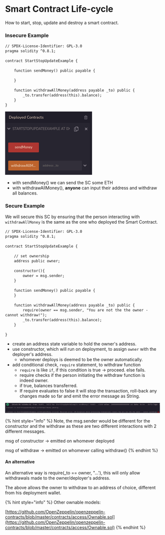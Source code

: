 # Smart Contract Life-cycle

How to start, stop, update and destroy a smart contract.

### Insecure Example

```solidity
// SPDX-License-Identifier: GPL-3.0
pragma solidity ^0.8.1;

contract StartStopUpdateExample {

    function sendMoney() public payable {

    }

    function withdrawAllMoney(address payable _to) public {
        _to.transfer(address(this).balance);
    }
}
```

![](<../../.gitbook/assets/image (67).png>)

* with sendMoney() we can send the SC some ETH
* with withdrawAllMoney(), **anyone** can input their address and withdraw all balances.

### Secure Example

We will secure this SC by ensuring that the person interacting with `withdrawAllMoney` is the same as the one who deployed the Smart Contract.

```solidity
// SPDX-License-Identifier: GPL-3.0
pragma solidity ^0.8.1;

contract StartStopUpdateExample {
    
    // set ownership
    address public owner;
    
    constructor(){
        owner = msg.sender;
    }

    function sendMoney() public payable {
    }

    function withdrawAllMoney(address payable _to) public {
        require(owner == msg.sender, "You are not the the owner - cannot withdraw!");
        _to.transfer(address(this).balance);
    }

}
```

* create an address state variable to hold the owner's address.
* use constructor, which will run on deployment, to assign `owner` with the deployer's address.
  * whomever deploys is deemed to be the owner automatically.
* add conditional check, `require` statement, to withdraw function
  * `require` is like `if`, if this condition is true -> proceed. else fails.
  * require checks if the person initiating the withdraw function is indeed owner.
  * if true, balances transferred.
  * If require evaluates to false it will stop the transaction, roll-back any changes made so far and emit the error message as String.

![](<../../.gitbook/assets/image (234).png>)

{% hint style="info" %}
Note, the msg.sender would be different for the constructor and the withdraw as these are two different interactions with 2 different messages.&#x20;

msg of constructor -> emitted on whomever deployed

msg of withdraw -> emitted on whomever calling withdraw()
{% endhint %}

#### An alternative&#x20;

An alternative way is require(\_to == owner, "...'), this will only allow withdrawals made to the owner/deployer's address.

The above allows the owner to withdraw to an address of choice, different from his deployment wallet.&#x20;

{% hint style="info" %}
Other ownable models:

[https://github.com/OpenZeppelin/openzeppelin-contracts/blob/master/contracts/access/Ownable.sol](https://github.com/OpenZeppelin/openzeppelin-contracts/blob/master/contracts/access/Ownable.sol)
{% endhint %}
